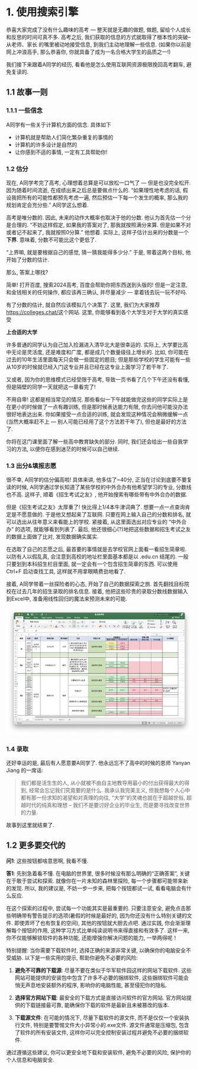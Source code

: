 # 1. 使用搜索引擎

恭喜大家完成了没有什么趣味的高考 — 整天就是无趣的做题, 做题,
留给个人成长和反思的时间可真不多. 高考之后,
我们获取的信息的方式就取得了根本性的突破–从老师、家长
的嘴里被动地接受信息, 到我们主动地理解一些信息.
(如果你以前是网上冲浪高手, 那么恭喜你,
你就具备了成为一名合格大学生的品质之一!)

我们接下来跟着A同学的经历, 看看他是怎么使用互联网资源极限挽回高考翻车,
避免复读的.

## 1.1 故事一则

### 1.1.1 一些信念

A同学有一些关于计算机方面的信念. 具体如下

-   计算机就是帮助人们简化繁杂重复的事情的
-   计算机的许多设计是自然的
-   让你感到不适的事情, 一定有工具帮助你!

### 1.2 估分

现在, A同学考完了高考, 心理想着总算是可以放松一口气了 —
但是也没完全松开. 因为随着时间流逝, 在成绩出来之后总是要做点什么的.
“如果理性地考虑的话, 假设我把所有的可能性都预先考虑一遍,
然后预估一下每一个发生的概率, 那么我的规划肯定会充分些.” A同学这么想着.

高考是唯分数的. 因此, 未来的动作大概率也取决于他的分数.
他认为首先估一个分是合理的. “不妨这样假定, 如果我的答案对了,
那我就按照满分来算. 但是如果不对或者记不起来了, 我就按照0分算.” 他想着.
实际上, 这样子估计出来的分数是一个**下界**. 意味着,
分数不可能比这个更低了.

“上界嘛, 就是要根据自己的感觉, 猜一猜我能得多少分.” 于是,
带着这两个目标, 他开始了分数的估计.

<div class="qst" markdown="1">

那么, 答案上哪找?

</div>

<div class="sol" markdown="1">

简单! 打开百度, 搜索2024高考, 百度会帮助你把东西送到头版的!
但是一定注意, 和金钱相关的任何操作, 都应该再三确认, 并尽量减少 —
拿着钱去玩一玩不好吗.

</div>

有了分数的估计, 就自然应该模拟几个决策了. 这里,
我们为大家推荐<https://colleges.chat/>这个网站. 这里,
你能够看到各个大学生对于大学的真实感受

<div class="tip" markdown="1">

**上合适的大学**

许多普通的同学认为自己加入捡漏进入清华北大是很幸运的. 实际上,
大学要比高中无论是灵活度, 还是难度和广度, 都是成几个数量级往上增长的.
比如, 你可能在过去的10年生活里面每天只会做一些固定的题目;
但是那些学校的学生可能有一些从10岁的时候就已经入门这专业并且已经在这专业上面学习了若干年了.

又或者, 因为你的思维模式已经受限于高考,
导致一页书看了几个下午还没有看懂, 但是隔壁的同学一天就把这一章看完了!

不用自卑! 这都是相当常见的情况.
那些看似一下午就能做完这些的同学实际上是在更小的时候做了一点有趣训练,
但是那时候表达能力有限, 你去问他可能没办法很好地表达出来.
你如果接受一点合适的训练,
就会发现这种情况会稍微缓解一点(当然大概率赶不上 —
别人可能已经用了这个方法若干年了), 但也是最好的方法了.

你将在这门课里面了解一些高中教育缺失的部分. 同时,
我们还会给出一些自我学习的方法, 以便你在感到迷茫的时候可以自己继续.

</div>

### 1.3 出分&填报志愿

很不幸, A同学的估分偏高啦! 具体来讲, 他多估了\~40分,
正当在讨论到底要不要复读的时候,
A同学通过学长知道了某些学校的中外合办有他希望学习的专业, 分数线也不高.
这样子, 顺着《招生考试之友》, 他开始搜索有哪些带有中外合办的数据.

但是《招生考试之友》太厚重了! 快比得上1/4本牛津词典了.
想要一点一点查询肯定是不愿意做的. 于是他又想起来了互联网.
只要在网上输入自己的分数和排名, 就可以选出从往年意义来看能上的学校.
紧接着, 从这里面选出对应专业的 “中外合办” 的选项, 就能够看到列表了.
最后, 他还很细心(?)地把这些数据和招生考试之友的数据上面做了比对,
发现数据确实属实.

在选取了自己的志愿之后, 最首要的事情就是去学校官网上面看一看招生简章啦.
以防有人以假乱真, 会注意到高校的地址栏里面基本都是以 .edu.cn 结尾的.
一般只要划到本科招生栏目里面, 就一定会有一个包含招生简章的东西. 可以使用
Ctrl+F 启动查找工具, 这样就不用拿眼睛费劲地看了.

接着, A同学带着一丝探险者的心态, 开始了自己的数据探索之旅.
首先翻找目标院校在过去几年的招生录取的排名信息. 接着,
他把这些珍贵的录取分数线数据输入到Excel中,
准备用线性回归的魔法来预测未来的可能.

![](images/Screenshot%202024-06-15%20at%2023.51.00.png)

### 1.4 录取

还好幸运的是, 最后有人愿意要A同学了. 他永远忘不了高中的时候的恩师 Yanyan
Jiang 的一席话:

> 我们都是活生生的人, 从小就被不由自主地教导用最小的付出获得最大的得到,
> 经常会忘记我们究竟要的是什么. 我承认我完美主义,
> 但我想每个人心中都有那一份求知的渴望和对真理的向往,
> “大学”的灵魂也就在于超越世俗, 超越时代的纯真和理想 –
> 我们不是要讨好企业的毕业生, 而是要寻找改变世界的力量.

故事到这里就结束了.

## 1.2 更多要交代的

**问1**: 这些按钮都啥意思啊, 我看不懂.

**答1**: 先别急着看不懂. 在电脑的世界里,
很多时候没有那么明确的“正确答案”, 关键在于敢于尝试和探索.
就像你在一片未知的森林里探险, 每一个步骤都可能带来新的发现. 所以,
我的建议是, 不妨一步一步来, 把每个按钮都试一试, 看看电脑会有什么反应.

在这个探索的过程中, 尝试每一个功能其实是最重要的. 只要注意安全,
避免点击那些明确带有警告提示的选项(暑假的时候是最好的,
因为你还没有什么特别关键的文件. 即使弄坏了也有恢复的空间),
其他的按钮就大胆去点吧. 通过实践, 你会渐渐理解每个按钮的作用,
这种学习方式比单纯读说明书来得直接和有效多了. 这样一来,
你不仅能够解锁软件的各种功能, 还能增强你解决问题的能力, 一举两得呢！

特别提醒: 当你需要下载软件时, 选择正确的来源非常关键,
以确保你的电脑安全不受威胁. 以下是一些实用的提示,
帮助你避免不必要的风险:

1.  **避免不可靠的下载源**:
    尽量不要在类似于华军软件园这样的网站下载软件.
    这些网站可能提供的安装包中包含了许多不必要的捆绑软件,
    这些捆绑软件可能会悄无声息地安装额外的程序, 影响你的电脑性能,
    甚至侵犯你的隐私.

2.  **选择官方网站下载**: 最安全的下载方式是直接访问软件的官方网站.
    官方网站提供的下载链接最可靠,
    能确保你下载的软件是最新且未被篡改的版本.

3.  **下载源文件**: 在可能的情况下, 尽量下载软件的源文件,
    而不是仅仅一个安装执行文件, 特别是要警惕文件大小异常小的.exe文件.
    源文件通常是压缩包, 包含了软件的所有安装文件,
    这样你可以完全控制安装过程并避免不必要的捆绑软件.

通过遵循这些建议, 你可以更安全地下载和安装软件, 避免不必要的风险,
保护你的个人信息和电脑安全.
